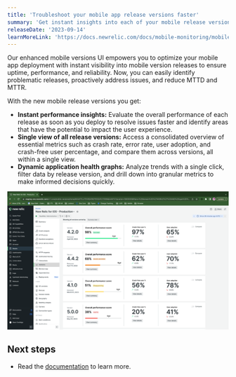 ```yaml
---
title: 'Troubleshoot your mobile app release versions faster'
summary: 'Get instant insights into each of your mobile release versions with an intuitive, at-a-glance view.'
releaseDate: '2023-09-14'
learnMoreLink: 'https://docs.newrelic.com/docs/mobile-monitoring/mobile-monitoring-ui/mobile-app-pages/version-trends-compare-user-adoption-metrics-performance/' 
---
```


Our enhanced mobile versions UI empowers you to optimize your mobile app deployment with instant visibility into mobile version releases to ensure uptime, performance, and reliability. Now, you can easily identify problematic releases, proactively address issues, and reduce MTTD and MTTR.
 
With the new mobile release versions you get: 

* **Instant performance insights:** Evaluate the overall performance of each release as soon as you deploy to resolve issues faster and identify areas that have the potential to impact the user experience.
* **Single view of all release versions:** Access a consolidated overview of essential metrics such as crash rate, error rate, user adoption, and crash-free user percentage, and compare them across versions, all within a single view.
* **Dynamic application health graphs:** Analyze trends with a single click, filter data by release version, and drill down into granular metrics to make informed decisions quickly. 

!["Mobile release versions landing page"](./images/mobile-versions-landing.png "Mobile release versions landing page")

## Next steps

* Read the [documentation](https://docs.newrelic.com/docs/mobile-monitoring/mobile-monitoring-ui/mobile-app-pages/version-trends-compare-user-adoption-metrics-performance/) to learn more.
